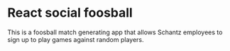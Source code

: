 # React social foosball

This is a foosball match generating app that allows Schantz employees to sign up to play games against random players.
